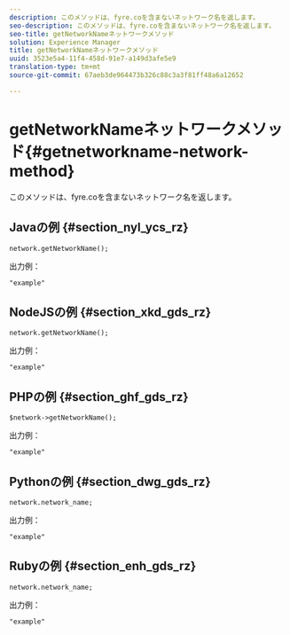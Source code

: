```yaml
---
description: このメソッドは、fyre.coを含まないネットワーク名を返します。
seo-description: このメソッドは、fyre.coを含まないネットワーク名を返します。
seo-title: getNetworkNameネットワークメソッド
solution: Experience Manager
title: getNetworkNameネットワークメソッド
uuid: 3523e5a4-11f4-458d-91e7-a149d3afe5e9
translation-type: tm+mt
source-git-commit: 67aeb3de964473b326c88c3a3f81ff48a6a12652

---
```



# getNetworkNameネットワークメソッド{#getnetworkname-network-method}

このメソッドは、fyre.coを含まないネットワーク名を返します。

## Javaの例 {#section_nyl_ycs_rz}

```
network.getNetworkName();
```

出力例：

```
"example" 
```

## NodeJSの例 {#section_xkd_gds_rz}

```
network.getNetworkName();
```

出力例：

```
"example" 
```

## PHPの例 {#section_ghf_gds_rz}

```
$network->getNetworkName(); 
```

出力例：

```
"example" 
```

## Pythonの例 {#section_dwg_gds_rz}

```
network.network_name; 
```

出力例：

```
"example" 
```

## Rubyの例 {#section_enh_gds_rz}

```
network.network_name; 
```

出力例：

```
"example" 
```

